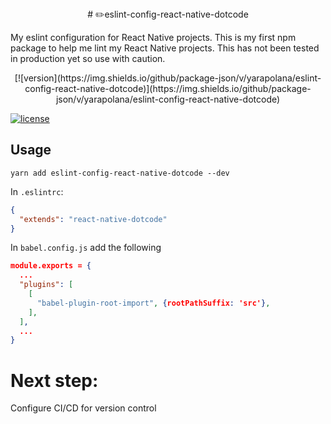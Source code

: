 <div align="center"># ✏️eslint-config-react-native-dotcode</div>

My eslint configuration for React Native projects. This is my first npm package to help me lint my React Native projects. This has not been tested in production yet so use with caution.

<p align="center">
[![version](https://img.shields.io/github/package-json/v/yarapolana/eslint-config-react-native-dotcode)](https://img.shields.io/github/package-json/v/yarapolana/eslint-config-react-native-dotcode)

[![license](https://img.shields.io/github/license/yarapolana/eslint-config-react-native-dotcode)](https://img.shields.io/github/license/yarapolana/eslint-config-react-native-dotcode)

</p>

## Usage

```
yarn add eslint-config-react-native-dotcode --dev
```

In `.eslintrc`:

```json
{
  "extends": "react-native-dotcode"
}
```

In `babel.config.js` add the following

```json
module.exports = {
  ...
  "plugins": [
    [
      "babel-plugin-root-import", {rootPathSuffix: 'src'},
    ],
  ],
  ...
}
```

# Next step:

Configure CI/CD for version control
